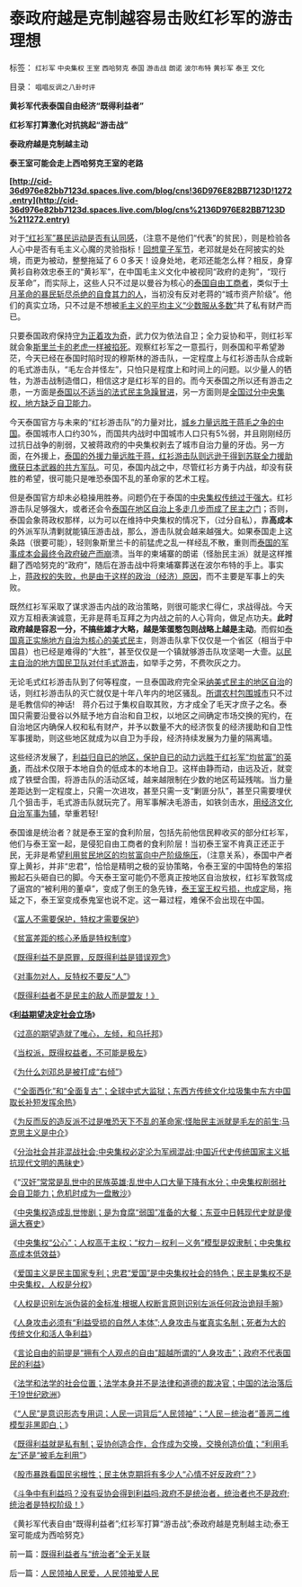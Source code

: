# 泰政府越是克制越容易击败红衫军的游击理想

标签： `红衫军` `中央集权` `王室` `西哈努克` `泰国` `游击战` `朗诺` `波尔布特` `黄衫军` `泰王` `文化` 

目录： `唱唱反调之八卦时评`

**黄衫军代表泰国自由经济“既得利益者”**

**红衫军打算激化对抗挑起“游击战”**

**泰政府越是克制越主动**

**泰王室可能会走上西哈努克王室的老路**

**[http://cid-36d976e82bb7123d.spaces.live.com/blog/cns!36D976E82BB7123D!1272.entry](http://cid-36d976e82bb7123d.spaces.live.com/blog/cns%2136D976E82BB7123D%211272.entry)**

对于[“红衫军”暴民运动是否有认同感](../../../2009/2/27/暴民运动不是社会革命.md)，（注意不是他们“代表”的贫民），则是检验各人心中是否有毛主义心魔的灵验指标！[回想童子军节](http://darthvad.blog.163.com/blog/static/5339947020094251031015/)，老邓就是处在阿披实的处境，而更为被动，整整拖延了６０多天！设身处地，老邓还能怎么样？相反，身穿黄衫自称效忠泰王的“黄衫军”，在中国毛主义文化中被视同“政府的走狗”，“现行反革命”，而实际上，这些人只不过是以曼谷为核心的[泰国自由工商者](../../../2009/3/23/宋明清皇权官僚等级制度对民营工商技术积极因素抵制.md)，类似于[十月革命的暴民斩尽杀绝的自食其力的人](../../../2008/10/6/俄国多数人对少数人暴政不是民主.md)，当初没有反对老蒋的“城市资产阶级”。他们的真实立场，只不过是不想被[毛主义的平均主义“少数服从多数”](http://blog.sina.com.cn/s/blog_5563a64d0100h72d.html)共了私有财产而已。

只要泰国政府保持[守为正着攻为奇](../../../2009/6/23/守为正着攻为奇.md)，武力仅为依法自卫；全力妥协和平，则红衫军就会象[斯里兰卡的老虎一样被掐死](../../../2009/7/10/美国在越南的反游击和斯里兰卡死了的凶猫.md)。观察红衫军之一意孤行，则泰国和平希望渺茫，今天已经在泰国时陷时现的穆斯林的游击队，一定程度上与红衫游击队合成新的毛式游击队，“毛左合并怪左”，只怕只是程度上和时间上的问题。以少量人的牺牲，为游击战制造借口，相信这才是红衫军的目的。而今天泰国之所以还有游击之患，一方面是[泰国以不适当的法式民主急躁冒进](../../../2009/6/29/法式民主可能方便了民粹希特勒上台.md)，另一方面则是[全国过分中央集权，地方缺乏自卫能力](../../../2010/5/15/中央集权社会危机时成为一盘散沙.md)。

今天泰国官方与未来的“红衫游击队”的力量对比，[城乡力量远胜于蒋毛之争的中国](../../../2009/8/3/特权负担最大化定律城乡人口比例约束显而易见.md)。泰国城市人口约30%，而国共内战时中国城市人口只有5%弱，并且刚刚经历过抗日战争的削弱，又被蒋政府的中央集权剥去了城市自治力量的牙齿。另一方面，在外援上，[泰国的外援力量远胜于蒋，红衫游击队则远逊于得到苏联全力援助缴获日本武器的共方军队](../../../2009/12/4/国民党“军”一直没有成型.md)。可见，泰国内战之中，尽管红衫方勇于内战，却没有获胜的希望，很可能只是唯恐泰国不乱的革命家的艺术工程。

但是泰国官方却未必稳操用胜券。问题仍在于泰国的[中央集权传统过于强大](../../../2010/5/18/中央集权与死亡循环不可分割.md)。红衫游击队足够强大，或者还会令[泰国在地区自治上多走几步而成了民主之门](../../../2009/11/12/小农意识和民主之门.md)；否则，泰国会象蒋政权那样，以为可以在维持中央集权的情况下，（过分自私），靠**高成本**的外派军队清剿就能镇压游击战，那么，游击队就会越来越强大。如果泰国走上这条路（很要可能），轻则象斯里兰卡的前猛虎之乱一样经乱不散，重则而[泰国的军事成本会最终令政府破产而崩](../../../2010/5/17/中央集权社会积聚整个社会危机的堰塞湖.md)溃。当年的柬埔寨的朗诺（怪胎民主派）就是这样推翻了西哈努克的“政府”，随后在游击战中将柬埔寨葬送在波尔布特的手上。事实上，[蒋政权的失败，也是由于这样的政治（经济）原因](../../../2009/12/5/战争中最困难是作战要素难以预知.md)，而不主要是军事上的失败。

既然红衫军采取了谋求游击内战的政治策略，则很可能求仁得仁，求战得战。今天双方互相表演诚意，无非是蒋毛互拜之为内战之前的人心背向，做足点功夫。**此时政府越是容忍一分，不搞些雄才大略，越是笨蛋憨包则战略上越是主动**。而假如[泰国真正实施地方自治为核心的美式民](http://darthvad.blog.sohu.com/131400241.html)主，则游击队拿下仅仅是一个省区（相当于中国县）也已经是难得的“大胜”，甚至仅仅是一个镇就够游击队攻坚喝一大壸。[以民主自治的地方国民卫队对付毛式游击](../../../2009/11/29/不要再幻想“游击救国”.md)，如举手之劳，不费吹灰之力。

无论毛式红衫游击队到了何等程度，一旦泰国政府完全采[纳美式民主的地区自治](../../../2010/5/18/中央集权与死亡循环不可分割.md)的话，则红衫游击队的灭亡就仅是十年八年内的地区骚乱。[所谓农村包围城市](../../../2009/9/18/农村包围城市只是信仰中的神话.md)只不过是毛教信仰的神话!　蒋介石过于集权自取其败，方才成全了毛天才庶子之名。泰国只需要沿曼谷以外赋予地方自治和自卫权，以地区之间确定市场交换的宪约，在自治地区内确保人权和私有财产，并予以数量不大的经济恢复的经济援助和自卫性军事援助，则这些地区就成为以自卫为手段，经济持续发展为力量的隔离墙。

这些经济发展了，[利益归自已的地区，保护自已的动力远胜于红衫军“均贫富”的英勇](../../../2010/5/17/爱国是民主国家的专利.md)，而战术仅限于本地自负的低成本的本地自卫。这样由静而动，由远及近，就变成了铁壁合围，将游击队的活动区域，越来越限制在少数的地区苟延残喘。当力量差距达到一定程度上，只需一次进攻，甚至只需一支“剿匪分队”，甚至只需要埋伏几个狙击手，毛式游击队就玩完了。用军事解决毛游击，如铁剑击水，[用经济文化自治军事为辅](http://blog.sina.com.cn/s/blog_5563a64d0100dpy6.html)，举重若轻!

泰国谁是统治者？就是泰王室的食利阶层，包括先前他信民粹收买的部分红衫军，他们与泰王室一起，是侵犯自由工商者的食利阶层！当初泰王室不肯真正还正于民，无非是希望[利用贫民地区的均贫富向中产阶级施压](../../../2009/9/8/城乡贫富差距客观上强化了央权社会结构.md)，（注意关系），泰国中产者穿上黄衫，并非“忠君”，恰恰是精明之极的妥协策略，令泰王室的中国特色的笨招搬起石头砸自已的脚。今天泰王室可能仍不愿真正按地区自治放权，红衫军救驾成了逼宫的“被利用的董卓”，变成了倒王的急先锋，[泰王室王权亏损，也成定](../../../2009/5/14/权力经营的风险和成本.md)局，拖延之下，泰王室变成泰鬼室也说不定。这一幕过程，难保不会出现在中国。

《[富人不需要保护，特权才需要保护](../../../2009/8/27/富人不需要保护，特权才需要保护.md)》

《[贫富差距的核心矛盾是特权制度](../../../2009/8/28/贫富差距核心矛盾是特权等级文化.md)》

《[既得利益不是原罪，反既得利益是错误观念](../../../2009/8/28/反既得利益即“反利益可得”.md)》

《[对事勿对人，反特权不要反“人”](../../../2009/8/28/对事勿对人，反特权不要专反“人”.md)》

《[既得利益者不是民主的敌人而是盟友！》](../../../2009/8/28/已得利益者不是敌人而是盟友！.md)

《[**利益期望决定社会立场**](../../../2009/8/29/利益期望决定社会立场行为.md)》

《[过高的期望造就了唯心，左倾，和乌托邦](../../../2009/8/29/过高的期望造就了唯心，左倾，和乌托邦.md)》

《[当权派，既得权益者，不可能是极左](../../../2009/8/29/当权者不可能是太左.md)》

《[为什么刘邓总是被打成“右倾”](http://darthvad.blog.163.com/blog/static/53399470200973023758325/)》

《[“全面西化”和“全面复古”；全球中式大监狱；东西方传统文化垃圾集中东方中国取长补短发挥余热](../../../2010/5/13/东西方传统文化垃圾取长补短发挥余热.md)》

《[为反而反的造反派不过是唯恐天下不乱的革命家;怪胎民主派就是毛左的前生;马克思主义是中介](../../../2010/5/14/唯恐天下不乱的革命家.md)》

《[分治社会并非混战社会;中央集权必定沦为军阀混战;中国近代史传统国家主义抵抗现代文明的愚昧史](../../../2010/5/14/传统文化国家主义抵抗现代文明节节败退史.md)》

《“[汉奸”常常是乱世中的民族英雄;乱世中人口大量下降有水分；中央集权削弱社会自卫能力；危机时成为一盘散沙](../../../2010/5/15/中央集权社会危机时成为一盘散沙.md)》

《[中央集权造成乱世惨剧；是为食腐“弱国”准备的大餐；东亚中日韩现代史就是傻逼大赛史](../../../2010/5/15/乱世和血性和东亚傻逼大赛史.md)》

《[中央集权“公心”；人权高于主权；“权力－权利－义务”模型是奴隶制；中央集权高成本低效益](../../../2010/5/15/“权力－权利－义务”模型即奴隶制.md)》

《[爱国主义是民主国家专利；忠君“爱国”是中央集权社会的特色；民主是集权不是中央集权，人权是分权](../../../2010/5/17/爱国是民主国家的专利.md)》

《[人权是识别左派伪装的金标准;根据人权断言原则识别左派任何政治诡辩手腕](../../../2010/5/17/人权是识别极左伪装的金标准.md)》

《[人身攻击必须有“利益受损的自然人本体”;人身攻击与崔真实名制；死者为大的传统文化和活人争利益](../../../2010/5/17/袁腾飞绝没有人身攻击却遭毛派人身攻击.md)》

《[言论自由的前提是“拥有个人观点的自由”超越所谓的“人身攻击”；政府不代表国民的利益](http://blog.sina.com.cn/s/blog_5563a64d0100ii11.html)》

《[法学和法学的社会位置；法学本身并不是法律和道德的裁决官；中国的法治落后于19世纪欧洲](../../../2010/5/18/法学和法学的社会位置；法学不是善恶标准.md)》

《[“人民”是意识形态专用词；人民一词背后“人民领袖”；“人民－统治者”善恶二维模型非黑即白；](http://blog.sina.com.cn/s/blog_5563a64d0100iiq8.html)》

《[既得利益就是私有制；妥协创造合作，合作成为交换，交换创造价值；“利用毛左”还是“被毛左利用”](http://blog.sina.com.cn/s/blog_5563a64d0100iiqj.html)》

《[股市暴跌看国民劣根性；民主休克期将有多少人“心情不好反政府”？](../../../2010/5/19/股市暴跌看国民劣根性；场外资金入场了.md)》

《[斗争中有利益吗？没有妥协会得到利益吗;政府不是统治者，统治者也不是政府;统治者是特权阶级！](../../../2010/5/19/既得利益者与“统治者”全无关联.md)》

《黄衫军代表自由“既得利益者”;红衫军打算“游击战”;泰政府越是克制越主动;泰王室可能成为西哈努克》



前一篇：[既得利益者与“统治者”全无关联](../../../2010/5/19/既得利益者与“统治者”全无关联.md)

后一篇：[人民领袖人民爱，人民领袖爱人民](../../../2010/5/20/人民领袖人民爱，人民领袖爱人民.md)